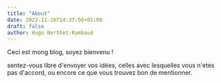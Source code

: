 ```yaml
---
title: "About"
date: 2022-11-16T14:37:56+01:00
draft: false
author: Hugo Berthet-Rambaud
---
```


Ceci est mong blog, soyez bienvenu !


sentez-vous libre d'envoyer vos idées, celles avec lesquelles vous n'etes pas d'accord, ou encore ce que vous trouvez bon de mentionner.
